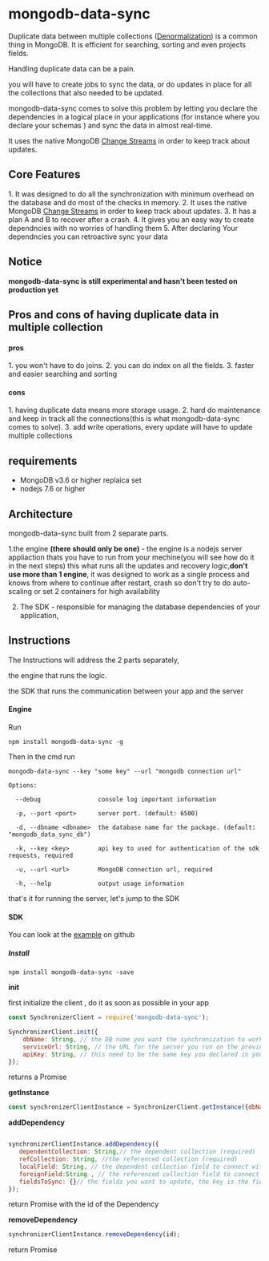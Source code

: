 <h1>mongodb-data-sync</h1>
Duplicate data between multiple collections (<a href='https://en.wikipedia.org/wiki/Denormalization'>Denormalization</a>) is a common thing in MongoDB.
It is efficient for searching, sorting and even projects fields.

Handling duplicate data can be a pain.

you will have to create jobs to sync the data, or do updates in place for all the collections that also needed to be updated.

mongodb-data-sync comes to solve this problem by letting you declare the dependencies in a logical place in your applications (for instance where you declare your schemas ) and sync the data in almost real-time.   

It uses the native MongoDB <a href='https://docs.mongodb.com/manual/changeStreams/'>Change Streams</a> in order to keep track about updates.


<h2>Core Features</h2>
1. It was designed to do all the synchronization with minimum overhead on the database and do most of the checks in memory.
2. It uses the native MongoDB <a href='https://docs.mongodb.com/manual/changeStreams/'>Change Streams</a> in order to keep track about updates.
3. It has a plan A and B to recover after a crash.
4. It gives you an easy way to create dependncies with no worries of handling them 
5. After declaring Your dependncies you can retroactive sync your data  


<h2>Notice</h2>
<strong>mongodb-data-sync is still experimental and hasn't been tested on production yet</strong> 

<h2>Pros and cons of having duplicate data in multiple collection </h2>

<h4>pros</h4>
1. you won't have to do joins.
2. you can do index on all the fields.
3. faster and easier searching and sorting

<h4>cons</h4>
1. having duplicate data means more storage usage.
2. hard do maintenance and keep in track all the connections(this is what mongodb-data-sync comes to solve).
3. add write operations, every update will have to update multiple collections  

<h2>requirements</h2>
<ul>
<li>MongoDB v3.6 or higher replaica set </li>
<li>nodejs 7.6 or higher </li>
</ul>

<h2>Architecture</h2>
mongodb-data-sync built from 2 separate parts.

1.the engine <b>(there should only be one)</b> - the engine is a nodejs server appliaction thats you have to run from your mechine(you will see how do it in the next steps) this what runs all the updates and recovery logic,<strong>don't use  more than 1 engine</strong>, it was designed to work as a single process and knows from where to continue after restart, crash  so don't try to do auto-scaling or set 2 containers for high availability 

2. The SDK - responsible for managing the database dependencies of your application,

<h2>Instructions</h2>

The Instructions will address the 2 parts separately,
 
 the engine that runs the logic.
 
 the SDK that runs the communication between your app and the server 

<h4>Engine</h4>

Run  

```
npm install mongodb-data-sync -g
```
 
Then in the cmd run
 
```
mongodb-data-sync --key "some key" --url "mongodb connection url"
```
```
Options:

  --debug                console log important information
  
  -p, --port <port>      server port. (default: 6500)
  
  -d, --dbname <dbname>  the database name for the package. (default: "mongodb_data_sync_db")
  
  -k, --key <key>        api key to used for authentication of the sdk requests, required
  
  -u, --url <url>        MongoDB connection url, required
  
  -h, --help             output usage information
```

that's it for running the server, let's jump to the SDK  

<h4>SDK</h4>

You can look at the <a target='_blank' href='https://github.com/amit221/mongodb-denormalized-data-sync/tree/master/example'>example</a> on github

<h5>Install</h5>

```
npm install mongodb-data-sync -save
```

<strong>init</strong>

first initialize the client , do it as soon as possible in your app
```javascript
const SynchronizerClient = require('mongodb-data-sync');

SynchronizerClient.init({
    dbName: String, // the DB name you want the synchronization to work on (required)
    serviceUrl: String, // the URL for the server you run on the previous stage (required),  
    apiKey: String, // this need to be the same key you declared in your server (required)
}); 
```
returns a Promise

<strong>getInstance</strong>
```javascript
const synchronizerClientInstance = SynchronizerClient.getInstance({dbName: String}); // return an instance related to your db(its not a mongodb db instance) for dependncies oprations  
````


<strong>addDependency</strong>


```javascript

synchronizerClientInstance.addDependency({
   dependentCollection: String,// the dependent collection (required)
   refCollection: String, //the referenced collection (required)
   localField: String, // the dependent collection field to connect with (required)
   foreignField:String , // the referenced collection field to connect with, default _id ,using other field then _id will cuz an extra join for each check (optional)
   fieldsToSync: {}// the fields you want to update, the key is the field on the  dependentCollection and the value is for the refCollection
});
```

return Promise with the id of the Dependency 


<strong>removeDependency</strong>


```javascript
synchronizerClientInstance.removeDependency(id);
```

return Promise

